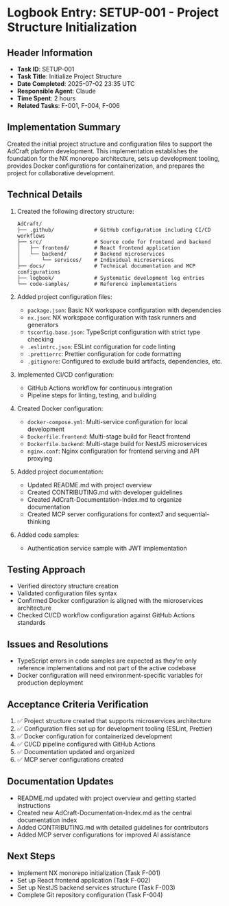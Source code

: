 # Logbook Entry: SETUP-001 - Project Structure Initialization

## Header Information
- **Task ID**: SETUP-001
- **Task Title**: Initialize Project Structure
- **Date Completed**: 2025-07-02 23:35 UTC
- **Responsible Agent**: Claude
- **Time Spent**: 2 hours
- **Related Tasks**: F-001, F-004, F-006

## Implementation Summary
Created the initial project structure and configuration files to support the AdCraft platform development. This implementation establishes the foundation for the NX monorepo architecture, sets up development tooling, provides Docker configurations for containerization, and prepares the project for collaborative development.

## Technical Details
1. Created the following directory structure:
   ```
   AdCraft/
   ├── .github/             # GitHub configuration including CI/CD workflows
   ├── src/                 # Source code for frontend and backend
   │   ├── frontend/        # React frontend application
   │   └── backend/         # Backend microservices
   │       └── services/    # Individual microservices
   ├── docs/                # Technical documentation and MCP configurations
   ├── logbook/             # Systematic development log entries
   └── code-samples/        # Reference implementations
   ```

2. Added project configuration files:
   - `package.json`: Basic NX workspace configuration with dependencies
   - `nx.json`: NX workspace configuration with task runners and generators
   - `tsconfig.base.json`: TypeScript configuration with strict type checking
   - `.eslintrc.json`: ESLint configuration for code linting
   - `.prettierrc`: Prettier configuration for code formatting
   - `.gitignore`: Configured to exclude build artifacts, dependencies, etc.

3. Implemented CI/CD configuration:
   - GitHub Actions workflow for continuous integration
   - Pipeline steps for linting, testing, and building

4. Created Docker configuration:
   - `docker-compose.yml`: Multi-service configuration for local development
   - `Dockerfile.frontend`: Multi-stage build for React frontend
   - `Dockerfile.backend`: Multi-stage build for NestJS microservices
   - `nginx.conf`: Nginx configuration for frontend serving and API proxying

5. Added project documentation:
   - Updated README.md with project overview
   - Created CONTRIBUTING.md with developer guidelines
   - Created AdCraft-Documentation-Index.md to organize documentation
   - Created MCP server configurations for context7 and sequential-thinking

6. Added code samples:
   - Authentication service sample with JWT implementation

## Testing Approach
- Verified directory structure creation
- Validated configuration files syntax
- Confirmed Docker configuration is aligned with the microservices architecture
- Checked CI/CD workflow configuration against GitHub Actions standards

## Issues and Resolutions
- TypeScript errors in code samples are expected as they're only reference implementations and not part of the active codebase
- Docker configuration will need environment-specific variables for production deployment

## Acceptance Criteria Verification
1. ✅ Project structure created that supports microservices architecture
2. ✅ Configuration files set up for development tooling (ESLint, Prettier)
3. ✅ Docker configuration for containerized development
4. ✅ CI/CD pipeline configured with GitHub Actions
5. ✅ Documentation updated and organized
6. ✅ MCP server configurations created

## Documentation Updates
- README.md updated with project overview and getting started instructions
- Created new AdCraft-Documentation-Index.md as the central documentation index
- Added CONTRIBUTING.md with detailed guidelines for contributors
- Added MCP server configurations for improved AI assistance

## Next Steps
- Implement NX monorepo initialization (Task F-001)
- Set up React frontend application (Task F-002)
- Set up NestJS backend services structure (Task F-003)
- Complete Git repository configuration (Task F-004)